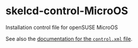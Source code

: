 skelcd-control-MicroOS
===================

Installation control file for openSUSE MicroOS

See also the [documentation for the `control.xml` file][1].

[1]: https://github.com/yast/yast-installation/blob/master/doc/control-file.md
